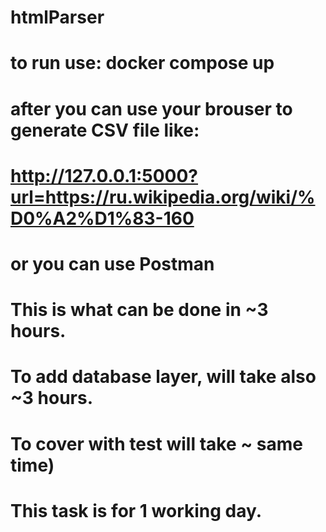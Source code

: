 # htmlParser

# to run use: docker compose up

# after you can use your brouser to generate CSV file like:
# http://127.0.0.1:5000?url=https://ru.wikipedia.org/wiki/%D0%A2%D1%83-160

# or you can use Postman


# This is what can be done in ~3 hours.
# To add database layer, will take also ~3 hours.
# To cover with test will take ~ same time)

# This task is for 1 working day.
